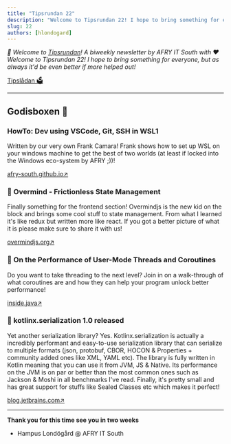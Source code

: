 ```yaml
---
title: "Tipsrundan 22"
description: "Welcome to Tipsrundan 22! I hope to bring something for everyone, but as always it'd be even better if more helped out!"
slug: 22
authors: [hlondogard]
---
```

_👋 Welcome to [Tipsrundan](https://afry-south.github.io/tipsrundan/2020-10-20-tipsrundan-22/)! A biweekly newsletter by AFRY IT South with ❤️_  
_Welcome to Tipsrundan 22! I hope to bring something for everyone, but as always it'd be even better if more helped out!_
<!--truncate-->

[Tipslådan 🗳](mailto:hampus.londogard@afry.com?subject=Tips)    

---




## Godisboxen 🍭
        
###  HowTo: Dev using VSCode, Git, SSH in WSL1

Written by our very own Frank Camara! Frank shows how to set up WSL on your windows machine to get the best of two worlds (at least if locked into the Windows eco-system by AFRY ;))!

[afry-south.github.io↗](https://afry-south.github.io/terminal/2020/10/09/wsl-by-frank.html)

### 📱 Overmind - Frictionless State Management

Finally something for the frontend section! Overmindjs is the new kid on the block and brings some cool stuff to state management. From what I learned it's like redux but written more like react. If you got a better picture of what it is please make sure to share it with us!

[overmindjs.org↗](https://overmindjs.org/)

### 🎒 On the Performance of User-Mode Threads and Coroutines

Do you want to take threading to the next level? Join in on a walk-through of what coroutines are and how they can help your program unlock better performance!

[inside.java↗](https://inside.java/2020/08/07/loom-performance/)

### 🎒 kotlinx.serialization 1.0 released

Yet another serialization library? Yes. Kotlinx.serialization is actually a incredibly performant and easy-to-use serialization library that can serialize to multiple formats (json, protobuf, CBOR, HOCON & Properties + community added ones like XML, YAML etc). The library is fully written in Kotlin meaning that you can use it from JVM, JS & Native. Its performance on the JVM is on par or better than the most common ones such as Jackson & Moshi in all benchmarks I've read. Finally, it's pretty small and has great support for stuffs like Sealed Classes etc which makes it perfect!

[blog.jetbrains.com↗](https://blog.jetbrains.com/kotlin/2020/10/kotlinx-serialization-1-0-released/)   

---

**Thank you for this time see you in two weeks**   
- Hampus Londögård @ AFRY IT South